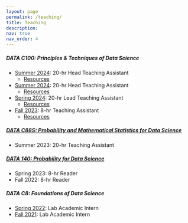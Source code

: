 ```yaml
---
layout: page
permalink: /teaching/
title: Teaching
description: 
nav: true
nav_order: 4
---
```


##### DATA C100: Principles & Techniques of Data Science
- [Summer 2024](https://ds100.org/fa24/): 20-hr Head Teaching Assistant
    - [Resources](tinyurl.com/angeladata100fa24)
- [Summer 2024](https://ds100.org/su24/): 20-hr Head Teaching Assistant
    - [Resources](tinyurl.com/angeladata100su24)
- [Spring 2024](https://ds100.org/sp24/): 20-hr Lead Teaching Assistant
    - [Resources](https://drive.google.com/drive/folders/1qZPokiow5qt9c7pWI_FKY8rIHVfh_jOE?usp=sharing)
- [Fall 2023](https://ds100.org/fa23/): 8-hr Teaching Assistant
    - [Resources](https://drive.google.com/drive/folders/1B6KC8f106Gwi0S5DdUlwtb3wzxqB-dDs?usp=drive_link)

##### [DATA C88S: Probability and Mathematical Statistics for Data Science](http://stat88.org/)
- Summer 2023: 20-hr Teaching Assistant

##### [DATA 140: Probability for Data Science](http://prob140.org/)
- Spring 2023: 8-hr Reader
- Fall 2022: 8-hr Reader

##### DATA C8: Foundations of Data Science
- [Spring 2022](http://www.data8.org/sp22/): Lab Academic Intern
- [Fall 2021](http://www.data8.org/fa21/): Lab Academic Intern

<!-- <br>
<br>

#### Resources/Notes/Cheatsheets
<br>

##### COMPSCI 70: Discrete Mathematics and Probability Theory
- [Midterm Cheatsheet](https://drive.google.com/file/d/1shgey92ZXkBadddyvAVF2BtgISZXW3mS/view?usp=drive_link)
- [Final Cheatsheet](https://drive.google.com/file/d/1R-xTpL1NenZ3OQTjb6k2X07nF40QEiqm/view?usp=drive_link)
    - Notes taken from the notes on the [CS70 website](https://www.sp22.eecs70.org/) -->




